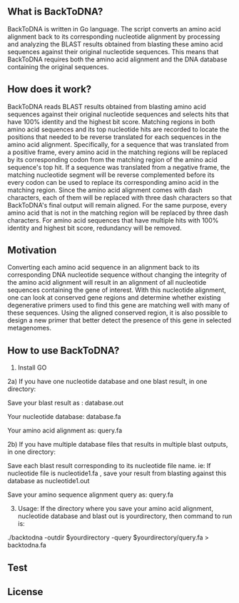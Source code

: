 ## What is BackToDNA?
BackToDNA is written in Go language. The script converts an amino acid alignment back to its corresponding nucleotide alignment by processing and analyzing the BLAST results obtained from blasting these amino acid sequences against their original nucleotide sequences. This means that BackToDNA requires both the amino acid alignment and the DNA database containing the original sequences.

## How does it work?
BackToDNA reads BLAST results obtained from blasting amino acid sequences against their original nucleotide sequences and selects hits that have 100% identity and the highest bit score.
Matching regions in both amino acid sequences and its top nucleotide hits are recorded to locate the positions that needed to be reverse translated for each sequences in the amino acid alignment. Specifically, for a sequence that was translated from a positive frame, every amino acid in the matching regions will be replaced by its corresponding codon from the matching region of the amino acid sequence's top hit. If a sequence was translated from a negative frame, the matching nucleotide segment will be reverse complemented before its every codon can be used to replace its corresponding amino acid in the matching region.
Since the amino acid alignment comes with dash characters, each of them will be replaced with three dash characters so that BackToDNA's final output will remain aligned. For the same purpose, every amino acid that is not in the matching region will be replaced by three dash characters.
For amino acid sequences that have multiple hits with 100% identity and highest bit score, redundancy will be removed.

## Motivation
 Converting each amino acid sequence in an alignment back to its corresponding DNA nucleotide sequence without changing the integrity of the amino acid alignment will result in an alignment of all nucleotide sequences containing the gene of interest. With this nucleotide alignment, one can look at conserved gene regions and determine whether existing degenerative primers used to find this gene are matching well with many of these sequences. Using the aligned conserved region, it is also possible to design a new primer that better detect the presence of this gene in selected metagenomes.

## How to use BackToDNA?
1) Install GO

2a) If you have one nucleotide database and one blast result, in one directory:

Save your blast result as : database.out

Your nucleotide database: database.fa

Your amino acid alignment as: query.fa

2b) If you have multiple database files that results in multiple blast outputs, in one directory:

Save each blast result corresponding to its nucleotide file name. ie: If nucleotide file is nucleotide1.fa , save your result from blasting against this database as nucleotide1.out

Save your amino sequence alignment query as: query.fa

3) Usage: If the directory where you save your amino acid alignment, nucleotide database and blast out is yourdirectory, then command to run is:

./backtodna -outdir $yourdirectory -query $yourdirectory/query.fa > backtodna.fa

## Test
## License
